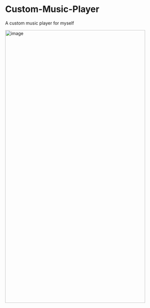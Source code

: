 # Custom-Music-Player
A custom music player for myself

<img width="449" height="873" alt="image" src="https://github.com/user-attachments/assets/217c0c88-d8d7-494f-848d-dc9c0a4b2011" />
